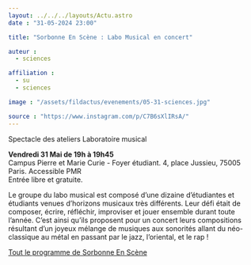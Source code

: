 ```yaml
---
layout: ../../../layouts/Actu.astro
date : "31-05-2024 23:00"

title: "Sorbonne En Scène : Labo Musical en concert"

auteur :
  - sciences

affiliation :
  - su
  - sciences

image : "/assets/fildactus/evenements/05-31-sciences.jpg"

source : "https://www.instagram.com/p/C7B6sXlIRsA/"
---
```


Spectacle des ateliers Laboratoire musical

__Vendredi 31 Mai de 19h à 19h45__  
Campus Pierre et Marie Curie - Foyer étudiant. 4, place Jussieu, 75005 Paris. Accessible PMR  
Entrée libre et gratuite.

Le groupe du labo musical est composé d’une dizaine d’étudiantes et étudiants venues d’horizons musicaux très différents. Leur défi était de composer, écrire, réfléchir, improviser et jouer ensemble durant toute l’année. C’est ainsi qu’ils proposent pour un concert leurs compositions résultant d’un joyeux mélange de musiques aux sonorités allant du néo-classique au métal en passant par le jazz,
l’oriental, et le rap ! 

[Tout le programme de Sorbonne En Scène](https://www.sorbonne-universite.fr/sorbonne-en-scene)

